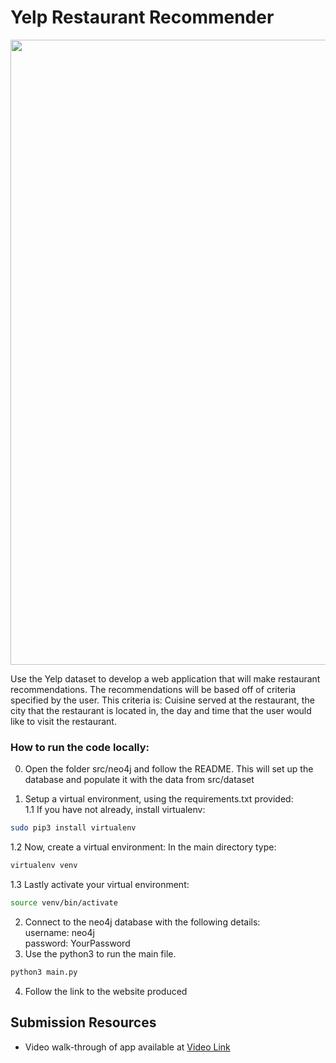 # Yelp Restaurant Recommender 


<img src="https://imgur.com/GZ46zUM.png" width="1000">


Use the Yelp dataset to develop a web application that will make restaurant
recommendations. The recommendations will be based off of criteria specified
by the user. This criteria is: Cuisine served at the restaurant, the city that
the restaurant is located in, the day and time that the user would like to
visit the restaurant.


### How to run the code locally:
0. Open the folder src/neo4j and follow the README. This will set up the database and populate it with the data from src/dataset 

1. Setup a virtual environment, using the requirements.txt provided:\
1.1 If you have not already, install virtualenv:
```bash
sudo pip3 install virtualenv
``` 

1.2 Now, create a virtual environment: In the main directory type:
```bash
virtualenv venv
``` 

1.3 Lastly activate your virtual environment:
```bash
source venv/bin/activate
``` 

2. Connect to the neo4j database with the following details:\
username: neo4j\
password: YourPassword
3. Use the python3 to run the main file.

```bash
python3 main.py
``` 
4. Follow the link to the website produced

## Submission Resources
- Video walk-through of app available at [Video Link](https://youtu.be/3QvssOyfHdM)






